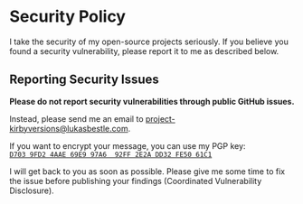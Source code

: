 # Security Policy

I take the security of my open-source projects seriously. If you believe you found a security vulnerability, please report it to me as described below.

## Reporting Security Issues

**Please do not report security vulnerabilities through public GitHub issues.**

Instead, please send me an email to <project-kirbyversions@lukasbestle.com>.

If you want to encrypt your message, you can use my PGP key:  
[`D703 9FD2 4AAE 69E9 97A6  92FF 2E2A DD32 FE50 61C1`](https://lukasbestle.com/pgp.asc)

I will get back to you as soon as possible. Please give me some time to fix the issue before publishing your findings (Coordinated Vulnerability Disclosure).

